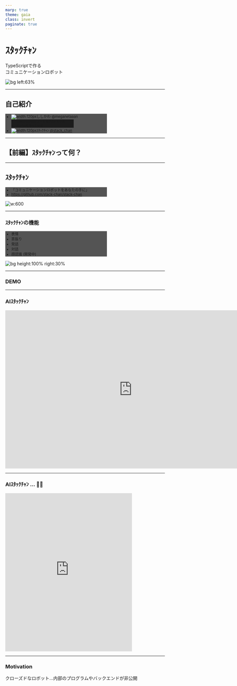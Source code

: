 ```yaml
---
marp: true
theme: gaia
class: invert
paginate: true
---
```


# ｽﾀｯｸﾁｬﾝ

<!-- _class: lead -->

TypeScriptで作る<br>コミュニケーションロボット

![bg left:63%](./assets/images/in_your_hands.jpg)

---

## 自己紹介

- ![width:120px](./assets/images/meganetaaan.jpg)ししかわ @meganetaaan
  - Twitterのアカウントを凍結されている
  - ｽﾀｯｸﾁｬﾝを作っている
- ![width:120px](./assets/images/stack_chan_twitter.jpg)ｽﾀｯｸﾁｬﾝ [@stack_chan](https://twitter.com/stack_chan)

---

<!-- _class: lead -->

## 【前編】ｽﾀｯｸﾁｬﾝって何？

---

## ｽﾀｯｸﾁｬﾝ

- 「コミュニケーションロボットをあなたの手に」
- https://github.com/stack-chan/stack-chan

![w:600](./assets/images/stack_chan.jpg)

<!--
はじめまして！これはｽﾀｯｸﾁｬﾝです。
ｽﾀｯｸﾁｬﾝはオープンソースで手乗りサイズのカワイイロボットです。
キャッチフレーズは「コミュニケーションロボットを、あなたの手に。
Stack-chanの名前の由来は、IoT開発モジュールのM5Stackに、日本語で小さい子供を呼ぶときの敬称である「ちゃん」を足したものです。
親しみをこめて半角カナで表現しています。
-->

---

### ｽﾀｯｸﾁｬﾝの機能

- 表情
- 首振り
- 発話
- 対話
- 顔認識 (開発中)

![bg height:100% right:30%](assets/images/cheerup.gif)

<!--
ｽﾀｯｸﾁｬﾝはコミュニケーションロボットの基本的な機能を提供していて、
これらの機能をベースにユーザ自身が自分でアプリケーションを構築していけます。
-->

---

### DEMO

<!-- _class: lead -->

---

### AIｽﾀｯｸﾁｬﾝ

<iframe width="800" height="500" src="https://www.youtube.com/embed/6lO3xe_12So?si=xoEuPlS9BXM_HPNp" title="YouTube video player" frameborder="0" allow="accelerometer; autoplay; clipboard-write; encrypted-media; gyroscope; picture-in-picture; web-share" referrerpolicy="strict-origin-when-cross-origin" allowfullscreen></iframe>

---

### AIｽﾀｯｸﾁｬﾝ ... 😮‍💨

<iframe width="400" height="500" src="https://www.youtube.com/embed/dmsD9_qfeu0" title="Claude3 Opus made Stack-chan a cynic😮‍💨" frameborder="0" allow="accelerometer; autoplay; clipboard-write; encrypted-media; gyroscope; picture-in-picture; web-share" referrerpolicy="strict-origin-when-cross-origin" allowfullscreen></iframe>

---

### Motivation

<style>
  .masked-element {
    background-color: var(--color-foreground); /* 黄色い線色 */
    mask-size: contain;
    mask-repeat: no-repeat;
    mask-mode: alpha;
  }
</style>

<style scoped>
  .closed-robot1 {
    width: 100%;
    height: 80%;
    mask-image: url('assets/images/closed_robot1.png');
  }
</style>

クローズドなロボット...内部のプログラムやバックエンドが非公開
<div class="masked-element closed-robot1"></div>

---

### Motivation

<style scoped>
  .closed-robot2 {
    width: 100%;
    height: 80%;
    mask-image: url('assets/images/closed_robot2.png');
  }
</style>

クローズドなロボットは、サービス終了とともにコミュニケーション能力を失う
<div class="masked-element closed-robot2"></div>

---

### Motivation

<style scoped>
  .why-closed {
    width: 100%;
    height: 80%;
    mask-image: url('assets/images/why_closed.png');
  }
</style>

自分のロボットと永く暮らすには？
▷自分でメンテできるように全て公開してしまえばいい！
<div class="masked-element why-closed"></div>

---

### Motivation

<style scoped>
  .container {
    display: flex;
    height: 500px;
    gap: 30px;
    flex-direction: row;
    justify-content: center;
    align-items: center;
  }
  .closed {
    width: 500px;
    height: 300px;
    mask-image: url('assets/images/closed_robot.png');
  }
  .open {
    width: 500px;
    height: 300px;
    mask-image: url('assets/images/open_robot.png');
  }
</style>
「誰もがユーザであり、同時に開発者でもある」

<div class="container">
  <div class="masked-element closed"></div>
  <div>👉</div>
  <div class="masked-element open"></div>
</div>

---

### ｽﾀｯｸﾁｬﾝの特徴「すべてがオープン」

- オープンな仕様
- オープンなプロセス
- オープンなコミュニティ

---

### オープンな仕様

<style scoped>
  .apache {
    width: 500px;
    height: 300px;
    mask-image: url('assets/images/apache.png');
  }
</style>

- Apache v2.0 で公開
  - 商用、非商用問わず利用可能
  - 改造＆キット化して販売する人も
<div class="masked-element apache"></div>
<!-- ※厳密にいうと回路や外装のデザインには著作権無いらしいが、製作者のオープンなスタンスを示すために付けている -->

---

### オープンなプロセス

- 製作のようすを細かく発信
  - Twitter #ｽﾀｯｸﾁｬﾝ
  - Hackaday.io
- 悩みや失敗もオープンに
  - モジャった
  - バグった
  - 基板燃えた

![bg right](assets/images/togetter.png)

---

### オープンなコミュニティ

<style scoped>
  .open-community {
    width: 100%;
    height: 80%;
    mask-image: url('assets/images/open_community.png');
  }
</style>

- 様々な界隈から「オープン」と「ｶﾜｲｲ」を共通項に大集合
  - Maker
  - ホビーロボット
  - 生成AI
  - ぬいの者
- 「AIｽﾀｯｸﾁｬﾝ」の登場でさらに爆発的に拡大
- DiscordやTwitterで活発に活動中

<div class="open-community">

---

### コミュニティの活動: 制作

- 作る
  - キットを購入して組み立てる
  - 公開されているデータから自作する
  - 完全自作する
- 愛でる
  - お外に連れ出す
  - イベントに出展する
- 🔍[#ｽﾀｯｸﾁｬﾝ](https://twitter.com/search?q=%23%EF%BD%BD%EF%BE%80%EF%BD%AF%EF%BD%B8%EF%BE%81%EF%BD%AC%EF%BE%9D%20OR%20%EF%BD%BD%EF%BE%80%EF%BD%AF%EF%BD%B8%EF%BE%81%EF%BD%AC%EF%BE%9D%20OR%20%23stackchan%20OR%20%22Stack-chan%22&f=media)

---

### コミュニティの活動: お誕生日会

- __ｽﾀｯｸﾁｬﾝの誕生日は7月2日__
- 毎年やっているｽﾀｯｸﾁｬﾝオンリーイベント
- 「お誕生日会」のコンセプトに従って楽しくお祝い
- LT大会、お祝いのビデオメッセージ、交流会、抽選会など

---

- 1歳の誕生日
- 参加者20人
- ｽﾀｯｸﾁｬﾝケーキでお祝い！

![bg right:60%](assets/images/birthday_1st.jpg)

---

- 2歳の誕生日
- ⏫参加者50人
- ｽﾀｯｸﾁｬﾝピニャータを割ってお祝い！

![bg right:60%](assets/images/birthday_2nd.jpg)

---

### コミュニティの活動: メイカー系イベント

- メイカーフェアやNT等、各種ものつくり系イベントへの出展
  - 他のイベントはコミュニティメンバー主導
  - 計画的 < ゲリラ的

---

<style scoped>
ul {
  background-color: #000a;
  width: 60%;
  font-size: 0.8em;
}
</style>

- メイカーフェア東京
- 展示＋キット販売

![bg](assets/images/mftokyo_23.jpg)

---

<style scoped>
ul {
  background-color: #000a;
  width: 60%;
  font-size: 0.8em;
}
</style>

- メイカーフェア深セン
- ししかわが皆さんの作品を預かり✈
- M5StackとNT深センのブースを間借り

![bg](assets/images/mfshenzhen1.jpg)
![bg](assets/images/mfshenzhen2.jpg)

---
### ｽﾀｯｸﾁｬﾝはTypeScriptで動く

- ｽﾀｯｸﾁｬﾝ本体で動くソースコードはすべてModdable
  - 音声合成
  - 顔とemoticonの描画
  - 対話管理（ChatGPT4やClaude3に対応）
  - モータードライバ
  - 上記機能の初期化や設定処理

---

### なぜTypeScript？

- 自分が必要だったから
  - ししかわは元々Web開発者->ロボットベンチャー
- C/C++のベストプラクティスと組み込み開発の知識を両方やらないといけなくて大変厳しい
- 「使い慣れた言語で開発がしたい」「もう環境が来い」
- Node.jsのパッケージ管理やLint、テストなどのエコシステムを流用できると尚可

<!-- 
M5Stackには機能拡張のための多彩なモジュールやユニットがありますが、その制御のコードはArduino、つまりC/C++や、MicroPythonというPythonのサブセットで提供されています。どちらにも馴染みがない場合は、言語の習得自体が物作りのハードルになります。
-->

---

### 使い方

- 基本機能の「ホスト」の上にユーザアプリケーションの「mod」を使ってもらう
  - マイクラとかPCゲームをする人には馴染み深い単語。ユーザが定義できる拡張機能。
- 音声合成、対話管理などの機能モジュールごとにインタフェースを定義して実装。設定ファイルで置き換え可能にしてある

---

### Disclaimer: Moddable版ｽﾀｯｸﾁｬﾝは開発途上

- Arduinoが8割、Moddableが2割程度

---

<!-- _class: lead -->

## 【後編】ｽﾀｯｸﾁｬﾝとTypeScript

---

### マイコンの世界

- 小型、軽量、低コスト
- 計算リソースが限られている
- リアルタイム処理が得意（FreeRTOSなど）

<style scoped>
table {
  font-size: 0.8em;
}
</style>

| 製品特性 | Raspberry Pi Zero 2 W                           | M5Stack CoreS3                                  |
|----------|------------------------------------------------|------------------------------------------|
| CPUクロック | 1GHz (クアッドコア ARM Cortex-A53)               | 最大240MHz (デュアルコア Xtensa LX7)      |
| メモリ    | 512MB RAM                                      | 512KB SRAM<br>(外部に8MB PSRAM可能)          |

<!--
ラズパイなどのシングルボードコンピュータに比べて非常に小型で、その分計算リソースが限られています。
LinuxのようなOSを搭載せずFreeRTOSなどのリアルタイムOSを搭載します。
-->
---

### Moddable SDK

![moddable height:160px](assets/images/blue-moddable.png)

- 組み込み向けJavaScript開発プラットフォーム
- 最新のJavaScript（ECMAScript）に準拠
- マルチデバイス対応
  - M5StackシリーズやRaspberry Pi Picoなどで動作
- __TypeScriptに対応__

<!--
最新のJavaScript（ECMAScript）に対応している：ModdableのJavaScriptエンジン「xs」は最新のECMAScriptに対応しています。つまりM5Stackの中でフル機能のJavaScriptが使えます。const、letやオブジェクトの分割代入、async、awaitまで揃っています。もしWebと連携する何かをM5Stackで作りたいなら、サーバ側のコードも、M5StackのコードもすべてJavaScriptで統一することだって可能です。
-->
<!--
家電の操作画面に採用された（冷蔵庫、マッサージガン、カメラ）
-->

---

### 極小JavaScriptエンジン「XS」

- ModdableのコアとなるJavaScriptエンジン
- EcmaScriptの最新仕様に準拠
  - [test262](https://github.com/tc39/test262)の言語機能セクションの __99.41%__ をパスしている

<!-- 余談だがC言語による小さいJavaScriptエンジンの実装として参考になる。内部実装に関するドキュメントも充実している。 -->

---

<!-- _class: default -->

フル機能のJavaScript(TypeScript)がスタンドアロンで動作する

```ts
type CounterProps = {
  tick?: number;
}
class Counter {
  // プライベートフィールドと初期化子
  #tick: number;
  #count: number = 0;
  constructor(option: CounterProps = {}) {
    // オプショナルチェインとNull合体演算子
    this.#tick = option?.tick ?? 1
  }
  // getter/setter
  get count() {
    return this.#count
  }
  increment() {
    this.#count += this.#tick
  }
  decrement() {
    this.#count -= this.#tick
  }
}
```

---

### Moddable SDKの環境構築

- Node.js >= v16
- あとは`xs-dev`で一発
  - https://xs-dev.js.org/

```
npx xs-dev setup
npx xs-dev setup --device esp32
```

- 関連ツールが`$HOME/.local/share/`にインストールされる

---

### Ecma-419

- 組み込みシステム向けAPIの仕様
- https://419.ecma-international.org/
- Moddableで実装されている

---

### Ecma-419: ハードウェア

- ハードウェアプロトコル
  - Digital/Analog
  - PWM
  - SPI
  - I2C
  - Serial
- ドライバ
  - Sensor
  - Display
  - RTC(Real Time Clock)

---

<!-- _class: default -->
例（`examples/io/digital`より）

```js
const Digital = device.io.Digital;
const led = new Digital({
   pin: device.pin.led,
   mode: Digital.Output,
});
led.write(1);

let state = 0;
System.setInterval(() => {
	led.write(state);
	state ^= 1;
}, 200);
```

---

### Ecma-419: ネットワーク

- ネットワークインタフェース (WiFi & Ethernet)
- TCP/UDP
- DNS
- HTTP
- MQTT
- WebSocket

---

<!-- _class: default  -->

例（`examples/io/tcp/fetch`より）

```js
import { fetch, Headers } from "fetch";
import { URLSearchParams } from "url";

const headers = new Headers([
	['Content-Type', 'application/x-www-form-urlencoded;charset=UTF-8'],
	["Date", Date()],
	["User-Agent", "ecma-419 test"]
]);
const body = new URLSearchParams([
	["Date", Date()],
	["Input", "This is no input!"]
]);

fetch("http://httpbin.org/post", { method:"POST", headers, body })
.then(response => {
	trace(`\n${response.url} ${response.status} ${response.statusText}\n\n`);
	response.headers.forEach((value, key) => trace(`${key}: ${value}\n`));
	trace("\n");
	return response.json();
})
.then(json => {
	trace(JSON.stringify(json, null, "\t"));
	trace("\n");
});
```

---

<table>
  <tr>
    <td>ドラッグ＆ドロップ<br><img src="assets/images/piu_dnd.gif"></img></td>
    <td>トランジション<br><img src="assets/images/piu_transition.gif"></img></td>
  </tr>
  <tr>
    <td>スクロール<br><img src="assets/images/piu_scroll.gif"></img></td>
    <td>国際化<br><img src="assets/images/piu_i18n.gif"></img></td>
  </tr>
</table>

---

## ｽﾀｯｸﾁｬﾝ ♡ Moddable SDK

![width:80%](assets/images/stack_chan_v_moddable.png)

---

## ｽﾀｯｸﾁｬﾝ ♡ Moddable SDK

- TypeScript
- Moddableの組み込み機能
  - グラフィックス
  - サウンド
  - （性能とのトレードオフ）
- Webのエコシステム

---

### 各機能モジュールの型定義を用意

<!-- _class: default -->

```ts
/**
 * The Driver for the actuator
 */
export type Driver = {
  applyRotation: (ori: Rotation, time?: number) => Promise<void>
  getRotation: () => Promise<Maybe<Rotation>>
  setTorque: (torque: boolean) => Promise<void>
  onAttached?: () => void
  onDetached?: () => void
}

/**
 * The text-to-speech engine
 */
export type TTS = {
  stream: (text: string) => Promise<void>
  onPlayed: (volume: number) => void
  onDone: () => void
}

/**
 * The display renderer
 */
export type Renderer = {
  update: (interval: number, faceContext: Readonly<FaceContext>) => void
  addDecorator(decorator: FaceDecorator): void
  removeDecorator(decorator: FaceDecorator): void
}
```
---

### 効用①：複数の実装が型安全に書ける

![bg width:600px right](assets/images/modules.drawio.png)

```json
{
    "config": {
        "tts": {
            "type": "voicevox"
        },
        "driver": {
            "type": "dynamixel"
        }
    }
}
```
設定で実装を切り替え

---

### 効用②：mod（ユーザアプリケーション）が型安全に書ける

<style scoped>
  .mod {
    width: 100%;
    height: 80%;
    mask-image: url('assets/images/host_and_mod.png');
  }
</style>

<div class="masked-element mod"></div>

---

### さらに：Pull Requestももらえた🚀

![](assets/images/pr_add_tts_openai.png)
![](assets/images/pr_add_tts_elevenlabs.png)
![bg width:600px right](assets/images/modules_contributed.drawio.png)

<!--
趣味のものつくり界隈だとそもそもgitでのコード管理も根付いていない場合が多く、コードの寄贈を受けるのが難しかった。
GitHubの使い方やOSSの振る舞いを心得ているWeb開発者を開発に引き込める点で効果を実感している。
-->

---

### グラフィックス

- UIフレームワーク「piu」「commodetto」が同梱
- モダンなUI構築のための機能が全部入り
  - 文字/画像
  - __アウトライン描画__
  - タッチ入力
  - アニメーション/トランジション
  - レスポンシブ
  - コンポーネント指向

---

### サウンド

- 音声も機能が充実
  - オーディオ入力/出力
  - ストリーミング再生
  - 音声合成クライアント

---

### 性能とのトレードオフ

<style scoped>
  ul {
    font-size: 0.8em;
  }
</style>
- Moddableは省メモリ指向
  - xsエンジンのペナルティ
  - Moddableのモジュールは実行速度よりメモリ効率を重視
    - 細かい話だとMapの内部実装がHashMapじゃなくてListなのでランダムアクセスがO(n)
- デバッガでプロファイリングが可能
- 性能が求められる箇所は __Cで実装し、JavaScriptのコードから利用できる__
  - もちろんこのような関数に対しても型定義が用意されているし、自作も可能

![bg width:100% right](assets/images/xsbug.png)

---

### Webのエコシステムとの親和性

- ✅TypeScript
- ✅Linter/Formatter
- ⬜テスト: IOをモックした単体テストを導入予定
- その他
  - ⬜npm
  - ✅Wasm
  - ⬜Node-RED

---

### npm

- Moddableのパッケージ管理ツール `mcpack` 経由で利用可能

---

### Wasm

- Wasmビルド -> ブラウザ上で画面をプレビュー

<iframe overflow="hidden" class="left" width="420px" height="410px" src="./assets/html/render-face/index.html"></iframe>

---

### Node-RED

- ｽﾀｯｸﾁｬﾝ × ビジュアルプログラミングの可能性
- [Blockyも使える](https://github.com/phoddie/node-red-mcu/discussions/126)

![](assets/images/discuttion_blockly.png)

---

### まとめ：Moddableを使うとどうなるか

- 操作性/学習性（Usability）↑↑↑
  - Web開発者がマイコンで動くアプリを開発できる
  - TypeScriptの恩恵でチーム開発も捗る
- 相互運用性↑↑
  - 異なる種類のM5Stackに対応
  - PCでデバッグ
- 性能効率（Performance Efficiency）↓
  - C APIで補う

<!--
その他
- アップデート容易性↑
- セキュリティ↑
-->

---

<!-- _class: lead -->

## 📣宣伝

---

### 🇯🇵Moddable日本語訳プロジェクト

- Moddableの130以上あるマークダウン文書を日本語訳しよう！
- OSSコントリビュートのチャンス！
- Moddableの機能群や内部実装に詳しくなれる！

https://github.com/Moddable-OpenSource/moddable-jp

---

### コミュニティに参加しよう！

* Stack-chan: https://discord.gg/HamVFhqjS9 ![width:160px](assets/images/qr_stack_chan.png)
  - 3歳のお誕生日会 ... まもなく募集開始
  - メイカーフェア東京 ... 出展企画中

*  Moddable dev JP: https://discord.gg/7vT4Mde9u2 ![width:160px](assets/images/qr_moddable.png)

---

### 参考

- [公式ドキュメント（GitHub）](https://github.com/Moddable-OpenSource/moddable-jp)
- [書籍「IoT Development for ESP32 and ESP8266 with JavaScript: A Practical Guide to XS and the Moddable SDK (English Edition)」](https://www.amazon.co.jp/dp/B08BWY2361)
- [書籍「実践Moddable」](https://www.amazon.co.jp/dp/B08HGZDCFC#customerReviews)
